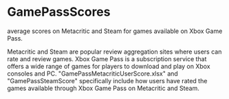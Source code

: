 # GamePassScores
average scores on Metacritic and Steam for games available on Xbox Game Pass.

Metacritic and Steam are popular review aggregation sites where users can rate and review games. Xbox Game Pass is a subscription service that offers a wide range of games for players to download and play on Xbox consoles and PC. "GamePassMetacriticUserScore.xlsx" and "GamePassSteamScore" specifically include how users have rated the games available through Xbox Game Pass on Metacritic and Steam.
